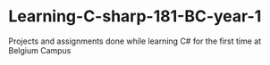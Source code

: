 # Learning-C-sharp-181-BC-year-1
Projects and assignments done while learning  C# for the first time at Belgium Campus 
